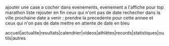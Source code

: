 ajouter une case a cocher dans evenements, evenement a l'affiche pour top marathon liste
rejouter en fin ceux qui n'ont pas de date
rechecher dans la ville
prochaine date a venir : prendre la precedente pour cette annee
et ceux qui n'on pas de date mettre en attente de date en bleu







accueil|actualite|resultats|calendrier|videos|athlètes|records|statistiques|outils|autres


